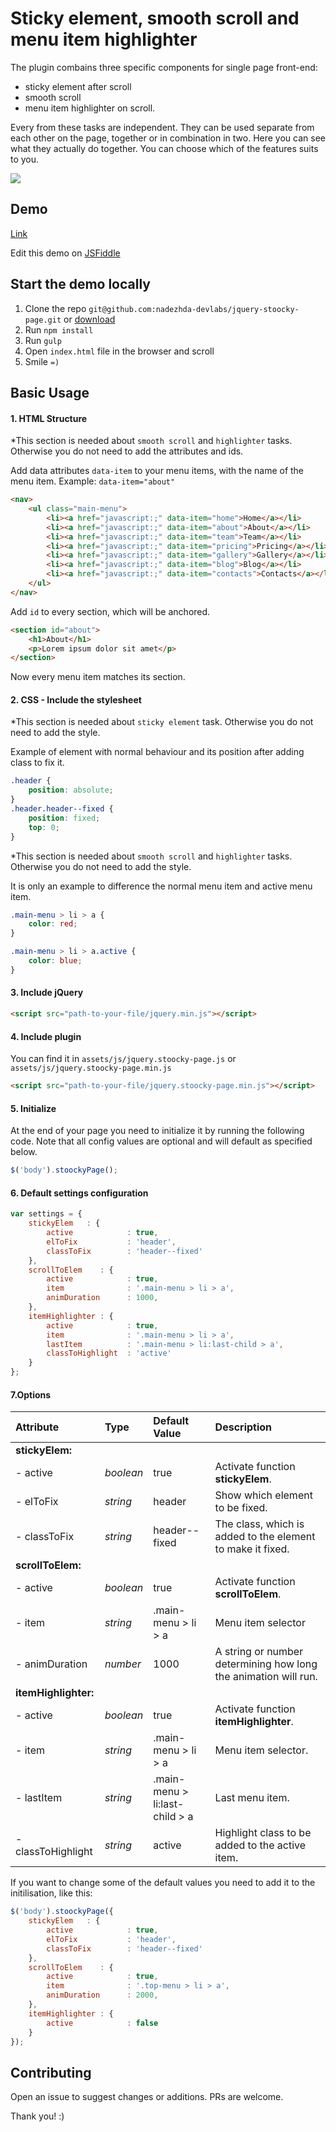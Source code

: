 # Sticky element, smooth scroll and menu item highlighter

The plugin combains three specific components for single page front-end:
- sticky element after scroll
- smooth scroll
- menu item highlighter on scroll.

Every from these tasks  are independent. They can be used separate from each other on the page, together or in combination in two. Here you can see what they actually do together. You can choose which of the features suits to you.

![](https://github.com/nadezhda-devlabs/jquery-stoocky-page/blob/master/img/jquery-stoocky-page.gif)

## Demo

[Link](https://jquery-stoocky-page.firebaseapp.com/)

Edit this demo on [JSFiddle](https://jsfiddle.net/3kohh4x8/6/)

## Start the demo locally

1. Clone the repo `git@github.com:nadezhda-devlabs/jquery-stoocky-page.git` or [download](https://github.com/nadezhda-devlabs/jquery-stoocky-page/archive/master.zip)
2. Run `npm install`
3. Run `gulp`
4. Open `index.html` file in the browser and scroll
5. Smile `=)`

## Basic Usage

#### 1. HTML Structure

*This section is needed about `smooth scroll` and `highlighter` tasks. Otherwise you do not need to add the attributes and ids.

Add data attributes `data-item` to your menu items, with the name of the menu item.
Example: `data-item="about"`

```html
<nav>
    <ul class="main-menu">
        <li><a href="javascript:;" data-item="home">Home</a></li>
        <li><a href="javascript:;" data-item="about">About</a></li>
        <li><a href="javascript:;" data-item="team">Team</a></li>
        <li><a href="javascript:;" data-item="pricing">Pricing</a></li>
        <li><a href="javascript:;" data-item="gallery">Gallery</a></li>
        <li><a href="javascript:;" data-item="blog">Blog</a></li>
        <li><a href="javascript:;" data-item="contacts">Contacts</a></li>
    </ul>
</nav>
```

Add `id` to every section, which will be anchored.

```html
<section id="about">
    <h1>About</h1>
    <p>Lorem ipsum dolor sit amet</p>
</section>
```

Now every menu item matches its section.

#### 2. CSS - Include the stylesheet

*This section is needed about `sticky element` task. Otherwise you do not need to add the style.

Example of element with normal behaviour and its position after adding class to fix it.

```css
.header {
    position: absolute;
}
.header.header--fixed {
    position: fixed;
    top: 0;
}
```

*This section is needed about `smooth scroll` and `highlighter` tasks. Otherwise you do not need to add the style.

It is only an example to difference the normal menu item and active menu item.

```css
.main-menu > li > a {
    color: red;
}

.main-menu > li > a.active {
    color: blue;
}
```

#### 3. Include jQuery

```html
<script src="path-to-your-file/jquery.min.js"></script>
```

#### 4. Include plugin

You can find it in `assets/js/jquery.stoocky-page.js` or `assets/js/jquery.stoocky-page.min.js`

```html
<script src="path-to-your-file/jquery.stoocky-page.min.js"></script>
```

#### 5. Initialize

At the end of your page you need to initialize it by running the following code. Note that all config values are optional and will default as specified below.

```javascript
$('body').stoockyPage();
```

#### 6. Default settings configuration

```javascript
var settings = {
    stickyElem   : {
        active            : true,
        elToFix           : 'header',
        classToFix        : 'header--fixed'
    },
    scrollToElem    : {
        active            : true,
        item              : '.main-menu > li > a',
        animDuration      : 1000,
    },
    itemHighlighter : {
        active            : true,
        item              : '.main-menu > li > a',
        lastItem          : '.main-menu > li:last-child > a',
        classToHighlight  : 'active'
    }
};
```

#### 7.Options


| Attribute                    | Type       | Default Value                   | Description                                                     |
| :--------------------------- | :--------- | :------------------------------ | :-------------------------------------------------------------- |
| **stickyElem:**              |            |                                 |                                                                 |
| - active                     | *boolean*  | true                            | Activate function  **stickyElem**.                              |
| - elToFix                    | *string*   | header                          | Show which element to be fixed.                                 |
| - classToFix                 | *string*   | header--fixed                   | The class, which is added to the element to make it fixed.      |
| **scrollToElem:**            |            |                                 |                                                                 |
| - active                     | *boolean*  | true                            | Activate function  **scrollToElem**.                            |
| - item                       | *string*   | .main-menu > li > a             | Menu item selector                                              |
| - animDuration               | *number*   | 1000                            | A string or number determining how long the animation will run. |
| **itemHighlighter:**         |            |                                 |                                                                 |
| - active                     | *boolean*  | true                            | Activate function  **itemHighlighter**.                         |
| - item                       | *string*   | .main-menu > li > a             | Menu item selector.                                             |
| - lastItem                   | *string*   | .main-menu > li:last-child > a  | Last menu item.                                                 |
| - classToHighlight           | *string*   | active                          | Highlight class to be added to the active item.                 |


If you want to change some of the default values you need to add it to the initilisation, like this:

```javascript
$('body').stoockyPage({
    stickyElem   : {
        active            : true,
        elToFix           : 'header',
        classToFix        : 'header--fixed'
    },
    scrollToElem    : {
        active            : true,
        item              : '.top-menu > li > a',
        animDuration      : 2000,
    },
    itemHighlighter : {
        active            : false
    }
});
```

## Contributing

Open an issue to suggest changes or additions. PRs are welcome.

Thank you! :)